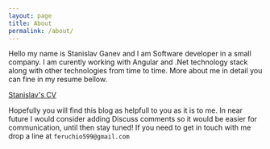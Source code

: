 ```yaml
---
layout: page
title: About
permalink: /about/
---
```


Hello my name is Stanislav Ganev and I am Software developer in a small company. I am curently working with Angular and .Net technology stack along with other technologies from time to time. More about me in detail you can fine in my resume bellow.

<a class="embedly-card" data-card-via="https://embed.ly/code?url=https%3A%2F%2Fstanislav.gamewaver.com%2F" href="https://stanislav.gamewaver.com/">Stanislav's CV</a><script async src="//cdn.embedly.com/widgets/platform.js" charset="UTF-8"></script>

Hopefully you will find this blog as helpfull to you as it is to me. In near future I would consider adding Discuss comments so it would be easier for communication, until then stay tuned!
If you need to get in touch with me drop a line at `feruchio599@gmail.com`
